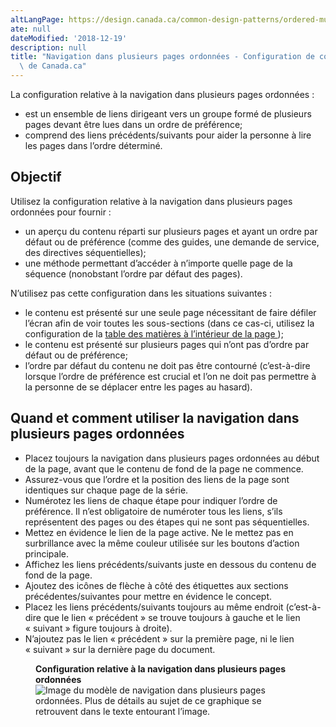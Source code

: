 ```yaml
---
altLangPage: https://design.canada.ca/common-design-patterns/ordered-multipage.html
ate: null
dateModified: '2018-12-19'
description: null
title: "Navigation dans plusieurs pages ordonnées - Configuration de conception\
  \ de Canada.ca"
---
```





<section>
 <p>
  La configuration relative à la navigation dans plusieurs pages ordonnées :
 </p>
 <ul>
  <li>
   est un ensemble de liens dirigeant vers un groupe formé de plusieurs pages devant être lues dans un ordre de préférence;
  </li>
  <li>
   comprend des liens précédents/suivants pour aider la personne à lire les pages dans l’ordre déterminé.
  </li>
 </ul>
 <section>
  <h2>
   Objectif
  </h2>
  <p>
   Utilisez la configuration relative à la navigation dans plusieurs pages ordonnées pour fournir :
  </p>
  <ul>
   <li>
    un aperçu du contenu réparti sur plusieurs pages et ayant un ordre par défaut ou de préférence (comme des guides, une demande de service, des directives séquentielles);
   </li>
   <li>
    une méthode permettant d’accéder à n’importe quelle page de la séquence (nonobstant l’ordre par défaut des pages).
   </li>
  </ul>
  <p>
   N’utilisez pas cette configuration dans les situations suivantes :
  </p>
  <ul>
   <li>
    le contenu est présenté sur une seule page nécessitant de faire défiler l’écran afin de voir toutes les sous-sections (dans ce cas-ci, utilisez la configuration de la
    <a href="./table-matiere-interieur.html">
     table des matières à l’intérieur de la page
    </a>
    );
   </li>
   <li>
    le contenu est présenté sur plusieurs pages qui n’ont pas d’ordre par défaut ou de préférence;
   </li>
   <li>
    l’ordre par défaut du contenu ne doit pas être contourné (c’est-à-dire lorsque l’ordre de préférence est crucial et l’on ne doit pas permettre à la personne de se déplacer entre les pages au hasard).
   </li>
  </ul>
 </section>
 <section>
  <h2>
   Quand et comment utiliser la navigation dans plusieurs pages ordonnées
  </h2>
  <ul>
   <li>
    Placez toujours la navigation dans plusieurs pages ordonnées au début de la page, avant que le contenu de fond de la page ne commence.
   </li>
   <li>
    Assurez-vous que l’ordre et la position des liens de la page sont identiques sur chaque page de la série.
   </li>
   <li>
    Numérotez les liens de chaque étape pour indiquer l’ordre de préférence. Il n’est obligatoire de numéroter tous les liens, s’ils représentent des pages ou des étapes qui ne sont pas séquentielles.
   </li>
   <li>
    Mettez en évidence le lien de la page active. Ne le mettez pas en surbrillance avec la même couleur utilisée sur les boutons d’action principale.
   </li>
   <li>
    Affichez les liens précédents/suivants juste en dessous du contenu de fond de la page.
   </li>
   <li>
    Ajoutez des icônes de flèche à côté des étiquettes aux sections précédentes/suivantes pour mettre en évidence le concept.
   </li>
   <li>
    Placez les liens précédents/suivants toujours au même endroit (c’est-à-dire que le lien « précédent » se trouve toujours à gauche et le lien « suivant » figure toujours à droite).
   </li>
   <li>
    N’ajoutez pas le lien « précédent » sur la première page, ni le lien « suivant » sur la dernière page du document.
   </li>
  </ul>
  <div class="row">
   <div class="col-sm-2">
   </div>
   <div class="col-sm-8">
    <figure class="mrgn-bttm-lg">
     <figcaption class="text-center">
      <b>
       Configuration relative à la navigation dans plusieurs pages ordonnées
      </b>
     </figcaption>
     <img alt="Image du modèle de navigation dans plusieurs pages ordonnées. Plus de détails au sujet de ce graphique se retrouvent dans le texte entourant l’image." class="img-responsive center-block" src="https://www.canada.ca/content/dam/tbs-sct/images/government-communications/canada-content-style-guide/ordered-multi-page-navigation-fra-02.jpg"/>
    </figure>
   </div>
   <div class="col-sm-2">
   </div>
  </div>
  <div class="clearfix">
  </div>
 </section>
</section>




